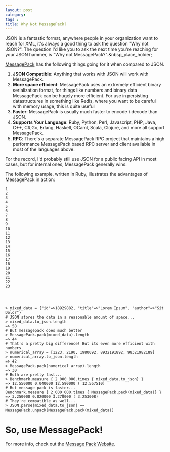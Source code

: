 ```yaml
---
layout: post
category: 
tags : 
title: Why Not MessagePack?
---
```


JSON is a fantastic format, anywhere people in your organization want to reach
for XML, it's always a good thing to ask the question "Why not JSON?". The
question I'd like you to ask the next time you're reaching for your JSON
hammer, is "Why not MessagePack?".&nbsp_place_holder;

[MessagePack](http://msgpack.org/) has the following things going for it when
compared to JSON.

  1. **JSON Compatible**: Anything that works with JSON will work with MessagePack.
  2. **More space efficient**: MessagePack uses an extremely efficient binary serialization format, for things like numbers and binary data MessagePack can be hugely more efficient. For use in persisting datastructures in something like Redis, where you want to be careful with memory usage, this is quite useful
  3. **Faster**: MessagePack is usually much faster to encode / decode than JSON.
  4. **Supports Your Language**: Ruby, Python, Perl, Javascript, PHP, Java, C++, C#,Go, Erlang, Haskell, OCaml, Scala, Clojure, and more all support MessagePack.
  5. **RPC**: There's a separate MessagePack RPC project that maintains a high performance MessagePack based RPC server and client available in most of the languages above.

For the record, I'd probably still use JSON for a public facing API in most
cases, but for internal ones, MessagePack generally wins.

The following example, written in Ruby, illustrates the advantages of
MessagePack in action:

    
    1
    2
    3
    4
    5
    6
    7
    8
    9
    10
    11
    12
    13
    14
    15
    16
    17
    18
    19
    20
    21
    22
    23
    



    > mixed_data = {"id"=>18929882, "title"=>"Lorem Ipsum", "author"=>"Sit Dolor"}
    # JSON stores the data in a reasonable amount of space...
    > mixed_data.to_json.length
    => 58
    # But messagepack does much better
    > MessagePack.pack(mixed_data).length
    => 44
    # That's a pretty big difference! But its even more efficient with numbers
    > numerical_array = [1223, 2190, 1980092, 8932191892, 98321982189]
    > numerical_array.to_json.length
    => 42
    > MessagePack.pack(numerical_array).length
    => 30
    # Both are pretty fast...
    > Benchmark.measure { 2_000_000.times { mixed_data.to_json} }
    => 12.550000 0.040000 12.590000 ( 12.567510)
    # But message pack is faster...
    Benchmark.measure { 2_000_000.times { MessagePack.pack(mixed_data)} }
    => 3.250000 0.020000 3.270000 ( 3.253008)
    # They're compatible as well...
    > JSON.parse(mixed_data.to_json) ==
    MessagePack.unpack(MessagePack.pack(mixed_data))

# So, use MessagePack!

For more info, check out the [Message Pack Website](http://msgpack.org/).

